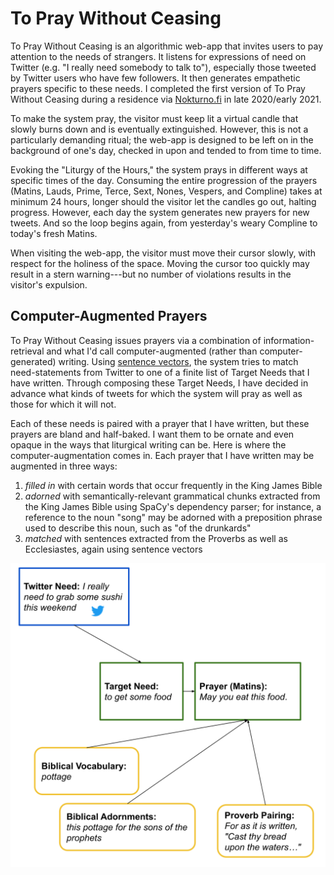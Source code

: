 # To Pray Without Ceasing

To Pray Without Ceasing is an algorithmic web-app that invites users to pay attention to the needs of strangers. It listens for expressions of need on Twitter (e.g. "I really need somebody to talk to"), especially those tweeted by Twitter users who have few followers. It then generates empathetic prayers specific to these needs. I completed the first version of To Pray Without Ceasing during a residence via [Nokturno.fi](http://residence6.nokturno.fi/) in late 2020/early 2021.

To make the system pray, the visitor must keep lit a virtual candle that slowly burns down and is eventually extinguished. However, this is not a particularly demanding ritual; the web-app is designed to be left on in the background of one's day, checked in upon and tended to from time to time.  

Evoking the "Liturgy of the Hours," the system prays in different ways at specific times of the day. Consuming the entire progression of the prayers (Matins, Lauds, Prime, Terce, Sext, Nones, Vespers, and Compline) takes at minimum 24 hours, longer should the visitor let the candles go out, halting progress.  However, each day the system generates new prayers for new tweets. And so the loop begins again, from yesterday's weary Compline to today's fresh Matins.

When visiting the web-app, the visitor must move their cursor slowly, with respect for the holiness of the space.  Moving the cursor too quickly may result in a stern warning---but no number of violations results in the visitor's expulsion. 


## Computer-Augmented Prayers

To Pray Without Ceasing issues prayers via a combination of information-retrieval and what I'd call computer-augmented (rather than computer-generated) writing.  Using [sentence vectors](https://www.sbert.net/), the system tries to match need-statements from Twitter to one of a finite list of Target Needs that I have written.  Through composing these Target Needs, I have decided in advance what kinds of tweets for which the system will pray as well as those for which it will not. 

Each of these needs is paired with a prayer that I have written, but these prayers are bland and half-baked.  I want them to be ornate and even opaque in the ways that liturgical writing can be. Here is where the computer-augmentation comes in.  Each prayer that I have written may be augmented in three ways:

1. *filled in* with certain words that occur frequently in the King James Bible
2. *adorned* with semantically-relevant grammatical chunks extracted from the King James Bible using SpaCy's dependency parser; for instance, a reference to the noun "song" may be adorned with a preposition phrase used to describe this noun, such as "of the drunkards"
3. *matched* with sentences extracted from the Proverbs as well as Ecclesiastes, again using sentence vectors

![Visualization of the above process.](viz.svg)


<!-- 
## Prayer Interface

A *tweet* (embedded using Twitter's [oEmbed API](https://developer.twitter.com/en/docs/twitter-api/v1/tweets/post-and-engage/api-reference/get-statuses-oembed)) appears on an altar, flanked by three candles. The visitor activates To Pray Without Ceasing by lighting these candles. So long as one is lit, the prayers will appear above a succession of needful tweets.

A clock appears, noting the time until the next liturgical hour.

A -->



